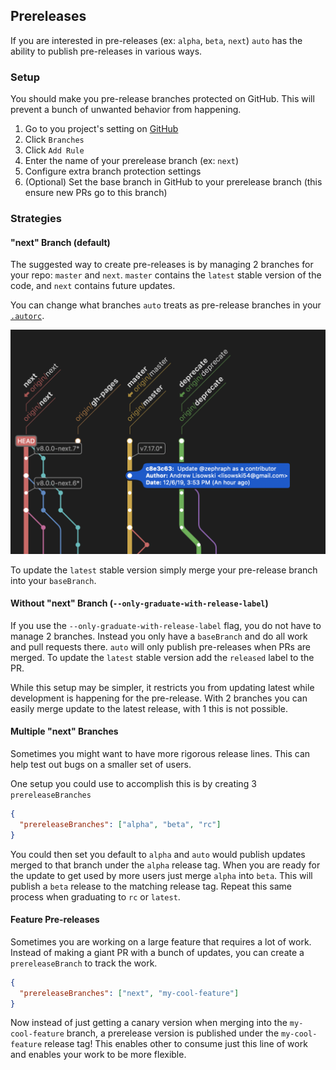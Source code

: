 ## Prereleases

If you are interested in pre-releases (ex: `alpha`, `beta`, `next`) `auto` has the ability to publish pre-releases in various ways.

### Setup

You should make you pre-release branches protected on GitHub. This will prevent a bunch of unwanted behavior from happening.

1. Go to you project's setting on [GitHub](https://github.com)
2. Click `Branches`
3. Click `Add Rule`
4. Enter the name of your prerelease branch (ex: `next`)
5. Configure extra branch protection settings
6. (Optional) Set the base branch in GitHub to your prerelease branch (this ensure new PRs go to this branch)

### Strategies

#### "next" Branch (default)

The suggested way to create pre-releases is by managing 2 branches for your repo: `master` and `next`.
`master` contains the `latest` stable version of the code, and `next` contains future updates.

You can change what branches `auto` treats as pre-release branches in your [`.autorc`](../autorc.md#prerelease-branches).

![Example git tree](../../images/next-branch.png)

To update the `latest` stable version simply merge your pre-release branch into your `baseBranch`.

#### Without "next" Branch (`--only-graduate-with-release-label`)

If you use the `--only-graduate-with-release-label` flag, you do not have to manage 2 branches.
Instead you only have a `baseBranch` and do all work and pull requests there.
`auto` will only publish pre-releases when PRs are merged.
To update the `latest` stable version add the `released` label to the PR.

While this setup may be simpler, it restricts you from updating latest while development is happening for the pre-release.
With 2 branches you can easily merge update to the latest release, with 1 this is not possible.

#### Multiple "next" Branches

Sometimes you might want to have more rigorous release lines.
This can help test out bugs on a smaller set of users.

One setup you could use to accomplish this is by creating 3 `prereleaseBranches`

```json
{
  "prereleaseBranches": ["alpha", "beta", "rc"]
}
```

You could then set you default to `alpha` and `auto` would publish updates merged to that branch under the `alpha` release tag.
When you are ready for the update to get used by more users just merge `alpha` into `beta`.
This will publish a `beta` release to the matching release tag.
Repeat this same process when graduating to `rc` or `latest`.

#### Feature Pre-releases

Sometimes you are working on a large feature that requires a lot of work.
Instead of making a giant PR with a bunch of updates, you can create a `prereleaseBranch` to track the work.

```json
{
  "prereleaseBranches": ["next", "my-cool-feature"]
}
```

Now instead of just getting a canary version when merging into the `my-cool-feature` branch, a prerelease version is published under the `my-cool-feature` release tag!
This enables other to consume just this line of work and enables your work to be more flexible.
